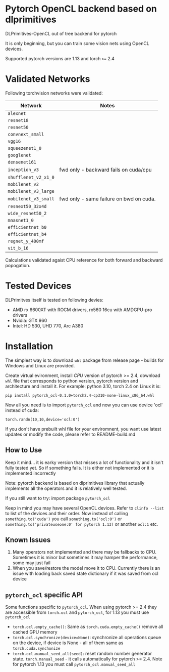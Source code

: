 # Pytorch OpenCL backend based on dlprimitives

DLPrimitives-OpenCL out of tree backend for pytorch

It is only beginning, but you can train some vision nets using OpenCL devices.

Supported pytorch versions are 1.13 and torch `>=` 2.4

# Validated Networks

Following torchvision networks were validated:

| Network               |   Notes                                   |
|-----------------------|-------------------------------------------|
| `alexnet`             |                                           |
| `resnet18`            |                                           |
| `resnet50`            |                                           |
| `convnext_small`      |                                           |
| `vgg16`               |                                           |
| `squeezenet1_0`       |                                           |
| `googlenet`           |                                           |
| `densenet161`         |                                           |
| `inception_v3`        | fwd only - backward fails on cuda/cpu     |
| `shufflenet_v2_x1_0`  |                                           |
| `mobilenet_v2`        |                                           |
| `mobilenet_v3_large`  |                                           |
| `mobilenet_v3_small`  | fwd only - same failure on bwd on cuda.   |
| `resnext50_32x4d`     |                                           |
| `wide_resnet50_2`     |                                           |
| `mnasnet1_0`          |                                           |
| `efficientnet_b0`     |                                           |
| `efficientnet_b4`     |                                           |
| `regnet_y_400mf`      |                                           |
| `vit_b_16`            |                                           |


Calculations validated agaist CPU reference for both forward and backward popogation.

# Tested Devices

DLPrimitves itself is tested on following devies: 

- AMD rx 6600XT with ROCM drivers, rx560 16cu with AMDGPU-pro drivers
- Nvidia: GTX 960
- Intel:  HD 530, UHD 770, Arc A380


# Installation

The simplest way is to download `whl` package from release page - builds for Windows and Linux are provided.

Create virtual evironment, install _CPU_ version of pytorch >= 2.4, download `whl` file that corresponds
to python version, pytorch version and architecture and install it. For example: python 3.10, torch 2.4 on Linux it is:

    pip install pytorch_ocl-0.1.0+torch2.4-cp310-none-linux_x86_64.whl

Now all you need is to import `pytorch_ocl` and now you can use device 'ocl' instead of cuda:

    torch.randn(10,10,device='ocl:0')

If you don't have prebuilt whl file for your enviromnent, you want use latest updates or modify the code,
please refer to README-build.md
    
## How to Use
    
Keep it mind... it is earky version that misses a lot of functionality and it isn't fully tested yet.
So if something fails. It is either not implemented or it is implemented incorrectly

Note: pytorch backend is based on dlprimitives library that actually implements all the operators and
it is relatively well tested.

If you still want to try: import package `pytorch_ocl`

Keep in mind you may have several OpenCL devices. Refer to `clinfo --list` to list
of the devices and their order. Now instead of calling `something.to('cuda')` you call `something.to('ocl:0')` or 
`something.to('privateuseone:0' for pytorch 1.13)` or another `ocl:1` etc.

## Known Issues

1. Many operators not implemented and there may be fallbacks to CPU. Sometimes it is minor but sometimes it may hamper the performance, some may just fail
2. When you save/restore the model move it to CPU. Currently there is an issue with loading back saved state dictionary if it was saved from ocl device


## `pytorch_ocl` specific API

Some functions specific to `pytorch_ocl`. When using pytorch >= 2.4 they are accessible from `torch.ocl` and `pytorch_ocl`, for 1.13 you must use `pytorch_ocl`

- `torch.ocl.empty_cache()`: Same as `torch.cuda.empty_cache()` remove all cached GPU memory
- `torch.ocl.synchronize(device=None)`: synchronize all operations queue on the device, if device is None - all of them same as `torch.cuda.synchonize`
- `torch.ocl.manual_seed_all(seed)`: reset random number generator state. `torch.manual_seed` - it calls automatically for pytorch >= 2.4. Note for pytorch 1.13 you must call `pytorch_ocl.manual_seed_all`


